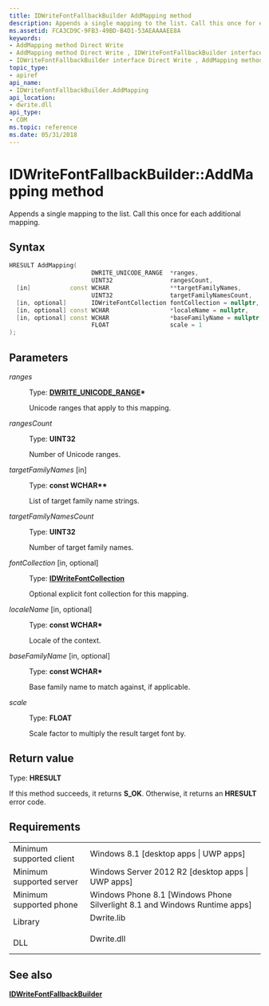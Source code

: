 ```yaml
---
title: IDWriteFontFallbackBuilder AddMapping method
description: Appends a single mapping to the list. Call this once for each additional mapping.
ms.assetid: FCA3CD9C-9FB3-49BD-B4D1-53AEAAAAEE8A
keywords:
- AddMapping method Direct Write
- AddMapping method Direct Write , IDWriteFontFallbackBuilder interface
- IDWriteFontFallbackBuilder interface Direct Write , AddMapping method
topic_type:
- apiref
api_name:
- IDWriteFontFallbackBuilder.AddMapping
api_location:
- dwrite.dll
api_type:
- COM
ms.topic: reference
ms.date: 05/31/2018
---
```


# IDWriteFontFallbackBuilder::AddMapping method

Appends a single mapping to the list. Call this once for each additional mapping.

## Syntax


```C++
HRESULT AddMapping(
                       DWRITE_UNICODE_RANGE  *ranges,
                       UINT32                rangesCount,
  [in]           const WCHAR                 **targetFamilyNames,
                       UINT32                targetFamilyNamesCount,
  [in, optional]       IDWriteFontCollection fontCollection = nullptr,
  [in, optional] const WCHAR                 *localeName = nullptr,
  [in, optional] const WCHAR                 *baseFamilyName = nullptr,
                       FLOAT                 scale = 1
);
```



## Parameters

<dl> <dt>

*ranges* 
</dt> <dd>

Type: **[**DWRITE\_UNICODE\_RANGE**](/windows/win32/api/Dwrite_1/ns-dwrite_1-dwrite_unicode_range)\***

Unicode ranges that apply to this mapping.

</dd> <dt>

*rangesCount* 
</dt> <dd>

Type: **UINT32**

Number of Unicode ranges.

</dd> <dt>

*targetFamilyNames* \[in\]
</dt> <dd>

Type: **const WCHAR\*\***

List of target family name strings.

</dd> <dt>

*targetFamilyNamesCount* 
</dt> <dd>

Type: **UINT32**

Number of target family names.

</dd> <dt>

*fontCollection* \[in, optional\]
</dt> <dd>

Type: **[**IDWriteFontCollection**](/windows/win32/api/dwrite/nn-dwrite-idwritefontcollection)**

Optional explicit font collection for this mapping.

</dd> <dt>

*localeName* \[in, optional\]
</dt> <dd>

Type: **const WCHAR\***

Locale of the context.

</dd> <dt>

*baseFamilyName* \[in, optional\]
</dt> <dd>

Type: **const WCHAR\***

Base family name to match against, if applicable.

</dd> <dt>

*scale* 
</dt> <dd>

Type: **FLOAT**

Scale factor to multiply the result target font by.

</dd> </dl>

## Return value

Type: **HRESULT**

If this method succeeds, it returns **S\_OK**. Otherwise, it returns an **HRESULT** error code.

## Requirements



|                                     |                                                                                         |
|-------------------------------------|-----------------------------------------------------------------------------------------|
| Minimum supported client<br/> | Windows 8.1 \[desktop apps \| UWP apps\]<br/>                                     |
| Minimum supported server<br/> | Windows Server 2012 R2 \[desktop apps \| UWP apps\]<br/>                          |
| Minimum supported phone<br/>  | Windows Phone 8.1 \[Windows Phone Silverlight 8.1 and Windows Runtime apps\]<br/> |
| Library<br/>                  | <dl> <dt>Dwrite.lib</dt> </dl>   |
| DLL<br/>                      | <dl> <dt>Dwrite.dll</dt> </dl>   |



## See also

<dl> <dt>

[**IDWriteFontFallbackBuilder**](idwritefontfallbackbuilder.md)
</dt> </dl>

 

